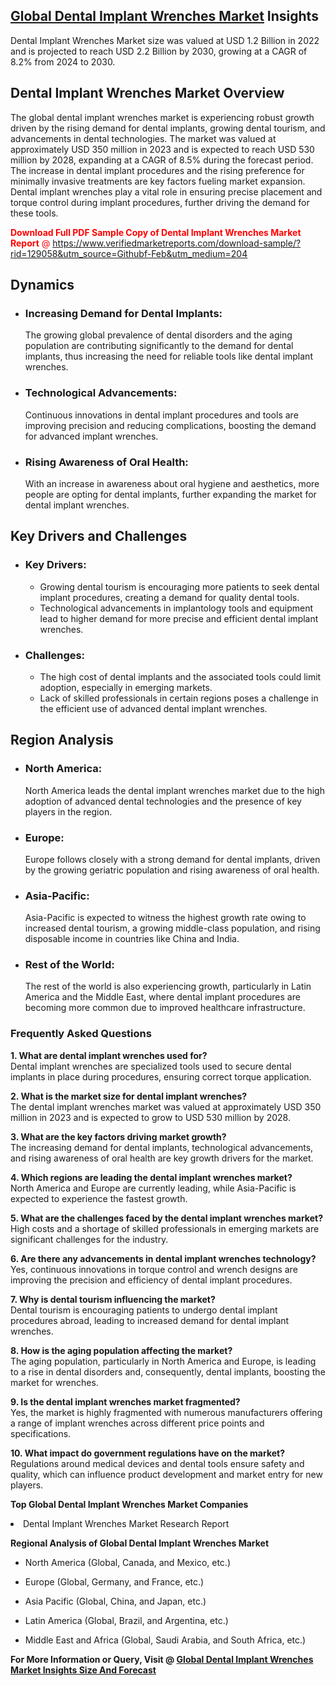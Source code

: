 <h2><a href="https://www.verifiedmarketreports.com/download-sample/?rid=129058&amp;utm_source=Githubf&amp;utm_medium=204" target="_blank">Global Dental Implant Wrenches Market</a> Insights</h2><p>Dental Implant Wrenches Market size was valued at USD 1.2 Billion in 2022 and is projected to reach USD 2.2 Billion by 2030, growing at a CAGR of 8.2% from 2024 to 2030.</p><p> <h2>Dental Implant Wrenches Market Overview</h2> <p>The global dental implant wrenches market is experiencing robust growth driven by the rising demand for dental implants, growing dental tourism, and advancements in dental technologies. The market was valued at approximately USD 350 million in 2023 and is expected to reach USD 530 million by 2028, expanding at a CAGR of 8.5% during the forecast period. The increase in dental implant procedures and the rising preference for minimally invasive treatments are key factors fueling market expansion. Dental implant wrenches play a vital role in ensuring precise placement and torque control during implant procedures, further driving the demand for these tools.</p> <p><p><span class=""><span style="color: #ff0000;"><strong>Download Full PDF Sample Copy of Dental Implant Wrenches Market Report</strong> @ </span><a href="https://www.verifiedmarketreports.com/download-sample/?rid=129058&amp;utm_source=Githubf-Feb&amp;utm_medium=204" target="_blank">https://www.verifiedmarketreports.com/download-sample/?rid=129058&amp;utm_source=Githubf-Feb&amp;utm_medium=204</a></span></p></p> <h2>Dynamics</h2> <ul> <li><h3>Increasing Demand for Dental Implants:</h3> The growing global prevalence of dental disorders and the aging population are contributing significantly to the demand for dental implants, thus increasing the need for reliable tools like dental implant wrenches.</li> <li><h3>Technological Advancements:</h3> Continuous innovations in dental implant procedures and tools are improving precision and reducing complications, boosting the demand for advanced implant wrenches.</li> <li><h3>Rising Awareness of Oral Health:</h3> With an increase in awareness about oral hygiene and aesthetics, more people are opting for dental implants, further expanding the market for dental implant wrenches.</li> </ul> <h2>Key Drivers and Challenges</h2> <ul> <li><h3>Key Drivers:</h3> <ul> <li>Growing dental tourism is encouraging more patients to seek dental implant procedures, creating a demand for quality dental tools.</li> <li>Technological advancements in implantology tools and equipment lead to higher demand for more precise and efficient dental implant wrenches.</li> </ul> </li> <li><h3>Challenges:</h3> <ul> <li>The high cost of dental implants and the associated tools could limit adoption, especially in emerging markets.</li> <li>Lack of skilled professionals in certain regions poses a challenge in the efficient use of advanced dental implant wrenches.</li> </ul> </li> </ul> <h2>Region Analysis</h2> <ul> <li><h3>North America:</h3> North America leads the dental implant wrenches market due to the high adoption of advanced dental technologies and the presence of key players in the region.</li> <li><h3>Europe:</h3> Europe follows closely with a strong demand for dental implants, driven by the growing geriatric population and rising awareness of oral health.</li> <li><h3>Asia-Pacific:</h3> Asia-Pacific is expected to witness the highest growth rate owing to increased dental tourism, a growing middle-class population, and rising disposable income in countries like China and India.</li> <li><h3>Rest of the World:</h3> The rest of the world is also experiencing growth, particularly in Latin America and the Middle East, where dental implant procedures are becoming more common due to improved healthcare infrastructure.</li> </ul> <h3>Frequently Asked Questions</h3> <p><strong>1. What are dental implant wrenches used for?</strong><br>Dental implant wrenches are specialized tools used to secure dental implants in place during procedures, ensuring correct torque application.</p> <p><strong>2. What is the market size for dental implant wrenches?</strong><br>The dental implant wrenches market was valued at approximately USD 350 million in 2023 and is expected to grow to USD 530 million by 2028.</p> <p><strong>3. What are the key factors driving market growth?</strong><br>The increasing demand for dental implants, technological advancements, and rising awareness of oral health are key growth drivers for the market.</p> <p><strong>4. Which regions are leading the dental implant wrenches market?</strong><br>North America and Europe are currently leading, while Asia-Pacific is expected to experience the fastest growth.</p> <p><strong>5. What are the challenges faced by the dental implant wrenches market?</strong><br>High costs and a shortage of skilled professionals in emerging markets are significant challenges for the industry.</p> <p><strong>6. Are there any advancements in dental implant wrenches technology?</strong><br>Yes, continuous innovations in torque control and wrench designs are improving the precision and efficiency of dental implant procedures.</p> <p><strong>7. Why is dental tourism influencing the market?</strong><br>Dental tourism is encouraging patients to undergo dental implant procedures abroad, leading to increased demand for dental implant wrenches.</p> <p><strong>8. How is the aging population affecting the market?</strong><br>The aging population, particularly in North America and Europe, is leading to a rise in dental disorders and, consequently, dental implants, boosting the market for wrenches.</p> <p><strong>9. Is the dental implant wrenches market fragmented?</strong><br>Yes, the market is highly fragmented with numerous manufacturers offering a range of implant wrenches across different price points and specifications.</p> <p><strong>10. What impact do government regulations have on the market?</strong><br>Regulations around medical devices and dental tools ensure safety and quality, which can influence product development and market entry for new players.</p> </p><p><strong>Top Global Dental Implant Wrenches Market Companies</strong></p><div data-test-id=""><p><li>Dental Implant Wrenches Market Research Report</li></p><div><strong>Regional Analysis of&nbsp;Global Dental Implant Wrenches Market</strong></div><ul><li dir="ltr"><p dir="ltr">North America&nbsp;(Global, Canada, and Mexico, etc.)</p></li><li dir="ltr"><p dir="ltr">Europe (Global, Germany, and France, etc.)</p></li><li dir="ltr"><p dir="ltr">Asia Pacific&nbsp;(Global, China, and Japan, etc.)</p></li><li dir="ltr"><p dir="ltr">Latin America&nbsp;(Global, Brazil, and Argentina, etc.)</p></li><li dir="ltr">Middle East and Africa&nbsp;(Global, Saudi Arabia, and South Africa, etc.)</li></ul><p><strong>For More Information or Query, Visit @&nbsp;</strong><strong><a href="https://www.verifiedmarketreports.com/product/global-dental-implant-wrenches-market-report-2019-competitive-landscape-trends-and-opportunities/?utm_source=Githubf&amp;utm_medium=204" target="_blank">Global Dental Implant Wrenches Market Insights Size And Forecast</a></strong></p></div>
